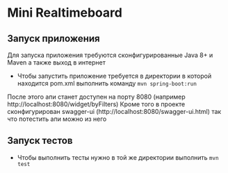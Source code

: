# Mini Realtimeboard

## Запуск приложения
Для запуска приложения требуются сконфигурированные Java 8+ и Maven а также выход в интернет 

* Чтобы запустить приложение требуется в директории в которой находится pom.xml выполнить команду `mvn spring-boot:run`

После этого апи станет доступен на порту 8080 (например http://localhost:8080/widget/byFilters)
Кроме того в проекте сконфигурирован swagger-ui (http://localhost:8080/swagger-ui.html) так что потестить апи можно из него

## Запуск тестов
* Чтобы выполнить тесты нужно в той же директории выполнить `mvn test`